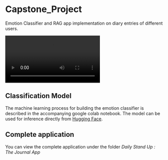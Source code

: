 # Capstone_Project
Emotion Classifier and RAG app implementation on diary entries of different users.

![Application Demo](capstone_video.mp4)

## Classification Model
The machine learning process for building the emotion classifier is described in the accompanying google colab notebook. The model can be used for inference directly from [Hugging Face](https://huggingface.co/Dimi-G/roberta-base-emotion).

## Complete application
You can view the complete application under the folder *Daily Stand Up : The Journal App*

